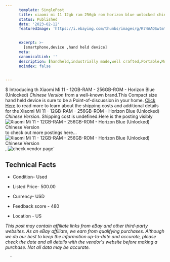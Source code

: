 ```yaml
---
      template: SinglePost
      title: xiaomi mi 11 12gb ram 256gb rom horizon blue unlocked chinese version 
      status: Published
      date: '2023-02-12'
      featuredImage: 'https://i.ebayimg.com/thumbs/images/g/K74AAOSwtmtin67D/s-l225.jpg'
       

      excerpt: >-
        [smartphone,device ,hand held device]
      meta:
      canonicalLink: ''
      description: [handheld,industrially made,well crafted,Portable,Mobile,Compact,Convenient,Lightweight,Maneuverable,Man-portable,Miniature,Carriable,Hand-held,Light,Holdable,Transportable,Mobile device,Pocket-sized,On-the-go,Wireless,Cordless,Compact size,Convenient size, smartphone,device ,hand held device]
      noindex: false
      

---
```

$
      Introducing th Xiaomi Mi 11 - 12GB-RAM - 256GB-ROM - Horizon Blue (Unlocked) *Chinese Version* from a well-known brand.This Compact size hand held device is sure to be a Point-of-discussion in your home. [Click Here](https://www.ebay.com/itm/234582279066?hash=item369e31839a%3Ag%3AK74AAOSwtmtin67D&mkevt=1&mkcid=1&mkrid=711-53200-19255-0&campid=%253CePNCampaignId%253E&customid=%253CreferenceId%253E&toolid=10049) to read more to learn about the shipping costs and additional details for the Xiaomi Mi 11 - 12GB-RAM - 256GB-ROM - Horizon Blue (Unlocked) *Chinese Version*. Shipping cost is undefined.Here is the posting visibly ![Xiaomi Mi 11 - 12GB-RAM - 256GB-ROM - Horizon Blue (Unlocked) *Chinese Version*](https://i.ebayimg.com/thumbs/images/g/K74AAOSwtmtin67D/s-l225.jpg) to check out more postings here... ![Xiaomi Mi 11 - 12GB-RAM - 256GB-ROM - Horizon Blue (Unlocked) *Chinese Version*](https://i.ebayimg.com/images/g/K74AAOSwtmtin67D/s-l1600.jpg), ![check vendor page](https://origin-galleryplus.ebayimg.com/ws/web/234582279066_2_0_1/225x225.jpg,https://origin-galleryplus.ebayimg.com/ws/web/234582279066_3_0_1/225x225.jpg,https://origin-galleryplus.ebayimg.com/ws/web/234582279066_4_0_1/225x225.jpg,https://origin-galleryplus.ebayimg.com/ws/web/234582279066_5_0_1/225x225.jpg,https://origin-galleryplus.ebayimg.com/ws/web/234582279066_6_0_1/225x225.jpg,https://origin-galleryplus.ebayimg.com/ws/web/234582279066_7_0_1/225x225.jpg,https://origin-galleryplus.ebayimg.com/ws/web/234582279066_8_0_1/225x225.jpg,https://origin-galleryplus.ebayimg.com/ws/web/234582279066_9_0_1/225x225.jpg,https://origin-galleryplus.ebayimg.com/ws/web/234582279066_10_0_1/225x225.jpg,https://origin-galleryplus.ebayimg.com/ws/web/234582279066_11_0_1/225x225.jpg,https://origin-galleryplus.ebayimg.com/ws/web/234582279066_12_0_1/225x225.jpg)'

      

 ## Technical Facts 



     
      

 - Condition- Used 


      

 - Listed Price- 500.00 


      

 - Currency- USD 


      

 - Feedback score - 480 


      

 - Location - US 


      
      

 *_This post may contain affiliate links from eBay and other third-party websites. As an eBay affiliate, we earn from qualifying purchases. Although we do our best to keep the information up-to-date and accurate, please check the date and all details with the vendor's website before making a purchase. Not all data may be accurate._*




      -
